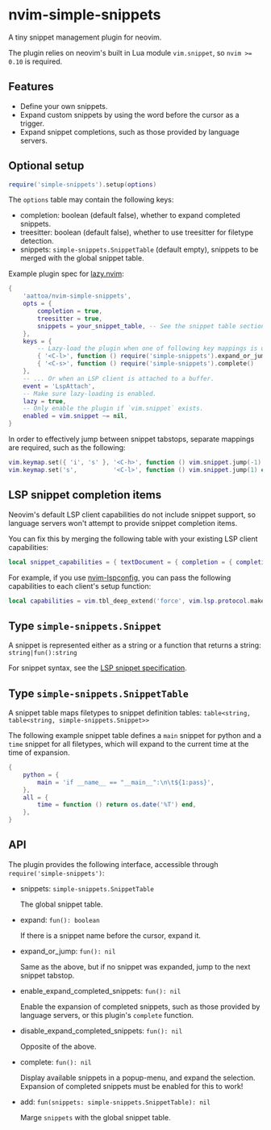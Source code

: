 # nvim-simple-snippets

A tiny snippet management plugin for neovim.

The plugin relies on neovim's built in Lua module `vim.snippet`, so `nvim >= 0.10` is required.

## Features

- Define your own snippets.
- Expand custom snippets by using the word before the cursor as a trigger.
- Expand snippet completions, such as those provided by language servers.

## Optional setup

```lua
require('simple-snippets').setup(options)
```

The `options` table may contain the following keys:

- completion: boolean (default false), whether to expand completed snippets.
- treesitter: boolean (default false), whether to use treesitter for filetype detection.
- snippets: `simple-snippets.SnippetTable` (default empty), snippets to be merged with the global snippet table.

Example plugin spec for [lazy.nvim](https://github.com/folke/lazy.nvim):

```lua
{
    'aattoa/nvim-simple-snippets',
    opts = {
        completion = true,
        treesitter = true,
        snippets = your_snippet_table, -- See the snippet table section.
    },
    keys = {
        -- Lazy-load the plugin when one of following key mappings is used ...
        { '<C-l>', function () require('simple-snippets').expand_or_jump() end, mode = 'i' },
        { '<C-s>', function () require('simple-snippets').complete()       end, mode = 'i' },
    },
    -- ... Or when an LSP client is attached to a buffer.
    event = 'LspAttach',
    -- Make sure lazy-loading is enabled.
    lazy = true,
    -- Only enable the plugin if `vim.snippet` exists.
    enabled = vim.snippet ~= nil,
}
```

In order to effectively jump between snippet tabstops, separate mappings are required, such as the following:

```lua
vim.keymap.set({ 'i', 's' }, '<C-h>', function () vim.snippet.jump(-1) end)
vim.keymap.set('s',          '<C-l>', function () vim.snippet.jump(1) end)
```

## LSP snippet completion items

Neovim's default LSP client capabilities do not include snippet support, so language servers won't attempt to provide snippet completion items.

You can fix this by merging the following table with your existing LSP client capabilities:

```lua
local snippet_capabilities = { textDocument = { completion = { completionItem = { snippetSupport = true } } } }
```

For example, if you use [nvim-lspconfig](https://github.com/neovim/nvim-lspconfig), you can pass the following capabilities to each client's setup function:

```lua
local capabilities = vim.tbl_deep_extend('force', vim.lsp.protocol.make_client_capabilities(), snippet_capabilities)
```

## Type `simple-snippets.Snippet`

A snippet is represented either as a string or a function that returns a string: `string|fun():string`

For snippet syntax, see the [LSP snippet specification](https://microsoft.github.io/language-server-protocol/specifications/lsp/3.17/specification/#snippet_syntax).

## Type `simple-snippets.SnippetTable`

A snippet table maps filetypes to snippet definition tables: `table<string, table<string, simple-snippets.Snippet>>`

The following example snippet table defines a `main` snippet for python and a `time` snippet for all filetypes, which will expand to the current time at the time of expansion.

```lua
{
    python = {
        main = 'if __name__ == "__main__":\n\t${1:pass}',
    },
    all = {
        time = function () return os.date('%T') end,
    },
}
```

## API

The plugin provides the following interface, accessible through `require('simple-snippets')`:

- snippets: `simple-snippets.SnippetTable`

    The global snippet table.

- expand: `fun(): boolean`

    If there is a snippet name before the cursor, expand it.

- expand_or_jump: `fun(): nil`

    Same as the above, but if no snippet was expanded, jump to the next snippet tabstop.

- enable_expand_completed_snippets: `fun(): nil`

    Enable the expansion of completed snippets, such as those provided by language servers, or this plugin's `complete` function.

- disable_expand_completed_snippets: `fun(): nil`

    Opposite of the above.

- complete: `fun(): nil`

    Display available snippets in a popup-menu, and expand the selection. Expansion of completed snippets must be enabled for this to work!

- add: `fun(snippets: simple-snippets.SnippetTable): nil`

    Marge `snippets` with the global snippet table.
